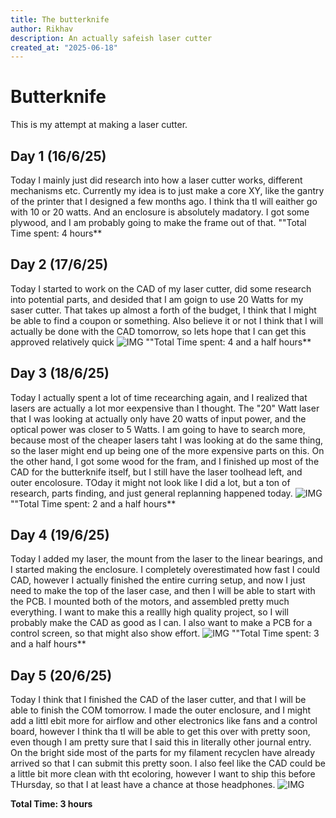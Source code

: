 ```yaml
---
title: The butterknife
author: Rikhav
description: An actually safeish laser cutter
created_at: "2025-06-18"
---
```



# Butterknife
This is my attempt at making a laser cutter.
## Day 1 (16/6/25)
Today I mainly just did research into how a laser cutter works, different mechanisms etc. Currently my idea is to just make a core XY, like the gantry of the printer that I designed a few months ago. I think tha tI will eaither go with 10 or 20 watts. And an enclosure is absolutely madatory. I got some plywood, and I am probably going to make the frame out of that.
""Total Time spent: 4 hours**

## Day 2 (17/6/25)
Today I started to work on the CAD of my laser cutter, did some research into potential parts, and desided that I am goign to use 20 Watts for my saser cutter. That takes up almost a forth of the budget, I think that I might be able to find a coupon or something. Also believe it or not I think that I will actually be done with the CAD tomorrow, so lets hope that I can get this approved relatively quick
![IMG](https://hc-cdn.hel1.your-objectstorage.com/s/v3/43e2887282d9ba38ec8c08d91ce23089fc11d4e3_image.png)
""Total Time spent: 4 and a half hours**
## Day 3 (18/6/25)
Today I actually spent a lot of time recearching again, and I realized that lasers are actually a lot mor eexpensive than I thought. The "20" Watt laser that I was looking at actually only have 20 watts of input power, and the optical power was closer to 5 Watts. I am going to have to search more, because most of the cheaper lasers taht I was looking at do the same thing, so the laser might end up being one of the more expensive parts on this. On the other hand, I got some wood for the fram, and I finished up most of the CAD for the butterknife itself, but I still have the laser toolhead left, and outer encolosure. TOday it might not look like I did a lot, but a ton of research, parts finding, and just general replanning happened today.
![IMG](https://hc-cdn.hel1.your-objectstorage.com/s/v3/8bddbbf387879af30e927b20c4f3c7ac86df9cac_image.png)
""Total Time spent: 2 and a half hours**

## Day 4 (19/6/25)
Today I added my laser, the mount from the laser to the linear bearings, and I started making the enclosure. I completely overestimated how fast I could CAD, however I actually finished the entire curring setup, and now I just need to make the top of the laser case, and then I will be able to start with the PCB. I mounted both of the motors, and assembled pretty much everything. I want to make this a  reallly high quality project, so I will probably make the CAD as good as I can. I also want to make a PCB for a control screen, so that might also show effort.
![IMG](https://hc-cdn.hel1.your-objectstorage.com/s/v3/73320a8b1953fc3685f5b5be0b58617c692a570b_image.png)
""Total Time spent: 3 and a half hours**
## Day 5 (20/6/25)
Today I think that I finished the CAD of the laser cutter, and that I will be able to finish the COM tomorrow. I made the outer enclosure, and I might add a littl ebit more for airflow and other electronics like fans and a control board, however I think tha tI will be able to get this over with pretty soon, even though I am pretty sure that I said this in literally other journal entry. On the bright side most of the parts for my filament recyclen have already arrived so that I can submit this pretty soon. I also feel like the CAD could be a little bit more clean with tht ecoloring, however I want to ship this before THursday, so that I at least have a chance at those headphones.
![IMG](https://hc-cdn.hel1.your-objectstorage.com/s/v3/7ef48b8099f0a5c6dbd0ac144222dee100ff7e3f_image.png)

**Total Time: 3 hours**
